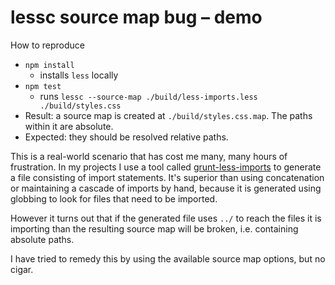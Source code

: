 lessc source map bug – demo
===========================

How to reproduce

- `npm install`
  - installs `less` locally
- `npm test`
  - runs `lessc --source-map ./build/less-imports.less ./build/styles.css`
- Result: a source map is created at `./build/styles.css.map`. The paths within it are absolute.
- Expected: they should be resolved relative paths.

This is a real-world scenario that has cost me many, many hours of frustration. In my projects I use a tool called
[grunt-less-imports](https://github.com/MarcDiethelm/grunt-less-imports) to generate a file consisting of import
statements. It's superior than using concatenation or maintaining a cascade of imports by hand, because it is generated
using globbing to look for files that need to be imported.

However it turns out that if the generated file uses `../` to reach the files it is importing than the
resulting source map will be broken, i.e. containing absolute paths.

I have tried to remedy this by using the available source map options, but no cigar.